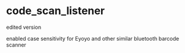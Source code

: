 # code_scan_listener
 edited version

enabled case sensitivity for Eyoyo and other similar bluetooth barcode scanner
